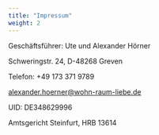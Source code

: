 ```yaml
---
title: "Impressum"
weight: 2
---
```


Geschäftsführer: Ute und Alexander Hörner 

Schweringstr. 24, D-48268 Greven 

Telefon: +49 173 371 9789 

alexander.hoerner@wohn-raum-liebe.de

UID: DE348629996

Amtsgericht Steinfurt, HRB 13614